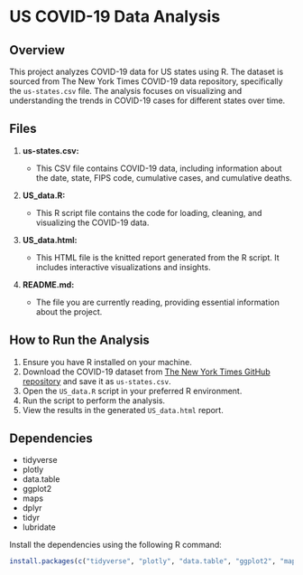 # US COVID-19 Data Analysis

## Overview
This project analyzes COVID-19 data for US states using R. The dataset is sourced from The New York Times COVID-19 data repository, specifically the `us-states.csv` file. The analysis focuses on visualizing and understanding the trends in COVID-19 cases for different states over time.

## Files
1. **us-states.csv:**  
   - This CSV file contains COVID-19 data, including information about the date, state, FIPS code, cumulative cases, and cumulative deaths.

2. **US_data.R:**  
   - This R script file contains the code for loading, cleaning, and visualizing the COVID-19 data.

3. **US_data.html:**  
   - This HTML file is the knitted report generated from the R script. It includes interactive visualizations and insights.

4. **README.md:**  
   - The file you are currently reading, providing essential information about the project.

## How to Run the Analysis
1. Ensure you have R installed on your machine.
2. Download the COVID-19 dataset from [The New York Times GitHub repository](https://github.com/nytimes/covid-19-data) and save it as `us-states.csv`.
3. Open the `US_data.R` script in your preferred R environment.
4. Run the script to perform the analysis.
5. View the results in the generated `US_data.html` report.

## Dependencies
- tidyverse
- plotly
- data.table
- ggplot2
- maps
- dplyr
- tidyr
- lubridate

Install the dependencies using the following R command:
```R
install.packages(c("tidyverse", "plotly", "data.table", "ggplot2", "maps", "dplyr", "tidyr", "lubridate"))
